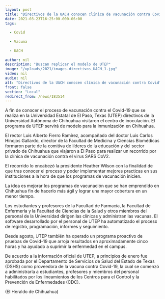 ```yaml
---
layout: post
title: "Directivos de la UACH conocen clínica de vacunación contra Covid"
date: 2021-03-23T16:25:00.000-06:00
tags:
  
  - Covid
  
  - Vacuna
  
  - UACH
  
author: nil
description: "Buscan replicar el modelo de UTEP"
image: "/uploads/2021/images-directivos_UACH_1.jpg"
video: nil
audio: nil
alt: "Directivos de la UACH conocen clínica de vacunación contra Covid"
front: false
section: "Local"
redirect_from: /news/183514
---
```


A fin de conocer el proceso de vacunación contra el Covid-19 que se realiza en la Universidad Estatal de El Paso, Texas (UTEP) directivos de la Universidad Autónoma de Chihuahua visitaron el centro de inoculación. El programa de UTEP servirá de modelo para la inmunización en Chihuahua.

El rector Luis Alberto Fierro Ramírez, acompañado del doctor Luis Carlos Hinojos Gallardo, director de la Facultad de Medicina y Ciencias Biomédicas formaron parte de la comitiva de líderes de la educación y del sector privado de Chihuahua que viajaron a El Paso para realizar un recorrido por la clínica de vacunación contra el virus SARS CoV2.

El recorrido lo encabezó la presidente Heather Wilson con la finalidad de que tras conocer el proceso y poder implementar mejores practicas en sus instituciones a la hora de que los programas de vacunación inicien.

La idea es mejorar los programas de vacunación que se han emprendido en Chihuahua fin de hacerlo más ágil y lograr una mayor cobertura en un menor tiempo.

Los estudiantes y profesores de la Facultad de Farmacia, la Facultad de Enfermería y la Facultad de Ciencias de la Salud y otros miembros del personal de la Universidad dirigen las clínicas y administran las vacunas. El software desarrollado por el personal de UTEP ha automatizado el proceso de registro, programación, informes y seguimiento.

Desde agosto, UTEP también ha operado un programa proactivo de pruebas de Covid-19 que arroja resultados en aproximadamente cinco horas y ha ayudado a suprimir la enfermedad en el campus.

De acuerdo a la información oficial de UTEP, a principios de enero fue aprobada por el Departamento de Servicios de Salud del Estado de Texas (DSHS) como proveedora de la vacuna contra Covid-19, la cual se comenzó a administrarla a estudiantes, profesores y miembros del personal habilitados por los lineamientos de los Centros para el Control y la Prevención de Enfermedades (CDC).

(El Heraldo de Chihuahua)